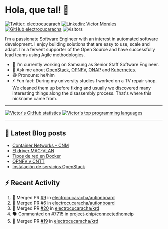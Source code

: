 # Hola, que tal! 👋

[![Twitter: electrocucarach](https://img.shields.io/twitter/follow/electrocucarach?style=social)](https://twitter.com/electrocucarach)
[![Linkedin: Victor Morales](https://img.shields.io/badge/-VictorMorales-blue?style=flat-square&logo=Linkedin&logoColor=white&link=https://www.linkedin.com/in/electrocucaracha/)](https://www.linkedin.com/in/electrocucaracha/)
[![GitHub electrocucaracha](https://img.shields.io/github/followers/electrocucaracha?label=follow&style=social)](https://github.com/electrocucaracha)
![visitors](https://visitor-badge.glitch.me/badge?page_id=electrocucaracha.electrocucaracha)

I’m a passionate Software Engineer with an interest in automated
software development. I enjoy building solutions that are easy to use,
scale and adapt. I’m a fervent supporter of the Open Source and have
successfully lead teams using Agile methodologies.

- 🔭 I’m currently working on Samsung as Senior Staff Software
Engineer.
- 💬 Ask me about [OpenStack](https://www.openstack.org/),
[OPNFV](https://www.opnfv.org/), [ONAP](https://www.onap.org/) and
[Kubernetes](https://kubernetes.io/).
- 😄 Pronouns: he/him
- ⚡ Fun fact: During my university studies I worked on a TV repair
shop. We cleaned them up before fixing and usually we discovered many
interesting things along the disassembly process. That's where this
nickname came from.

---

[![Victor's GitHub statistics](https://github-readme-stats.vercel.app/api?username=electrocucaracha)](https://github.com/anuraghazra/github-readme-stats#github-stats-card)
[![Victor's top programming languages](https://github-readme-stats.vercel.app/api/top-langs/?username=electrocucaracha)](https://github.com/anuraghazra/github-readme-stats#top-languages-card)

---

## 📘 Latest Blog posts

<!-- BLOG-POST-LIST:START -->
- [Container Networks – CNM](https://electrocucaracha.com/2020/08/28/container-network-model/)
- [El driver MAC-VLAN](https://electrocucaracha.com/2020/07/01/el-driver-mac-vlan/)
- [Tipos de red en Docker](https://electrocucaracha.com/2020/06/13/tipos-de-red-en-docker/)
- [OPNFV y CNTT](https://electrocucaracha.com/2020/05/29/opnfv-y-cntt/)
- [Instalación de servicios OpenStack](https://electrocucaracha.com/2019/05/10/instalacion-de-los-servicios-de-openstack/)
<!-- BLOG-POST-LIST:END -->

## :zap: Recent Activity

<!--START_SECTION:activity-->
1. 🎉 Merged PR [#9](https://github.com/electrocucaracha/autionboard/pull/9) in [electrocucaracha/autionboard](https://github.com/electrocucaracha/autionboard)
2. 🎉 Merged PR [#6](https://github.com/electrocucaracha/autionboard/pull/6) in [electrocucaracha/autionboard](https://github.com/electrocucaracha/autionboard)
3. 🎉 Merged PR [#20](https://github.com/electrocucaracha/krd/pull/20) in [electrocucaracha/krd](https://github.com/electrocucaracha/krd)
4. 🗣 Commented on [#7715](https://github.com/project-chip/connectedhomeip/issues/7715) in [project-chip/connectedhomeip](https://github.com/project-chip/connectedhomeip)
5. 🎉 Merged PR [#19](https://github.com/electrocucaracha/krd/pull/19) in [electrocucaracha/krd](https://github.com/electrocucaracha/krd)
<!--END_SECTION:activity-->
